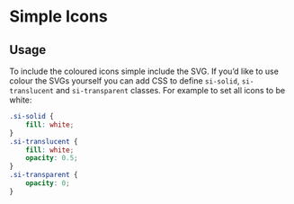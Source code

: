 # Simple Icons

## Usage

To include the coloured icons simple include the SVG. If you’d like to use colour the SVGs yourself you can add CSS to define `si-solid`, `si-translucent` and `si-transparent` classes. For example to set all icons to be white:

```css
.si-solid {
	fill: white;
}
.si-translucent {
	fill: white;
	opacity: 0.5;
}
.si-transparent {
	opacity: 0;
}
```

